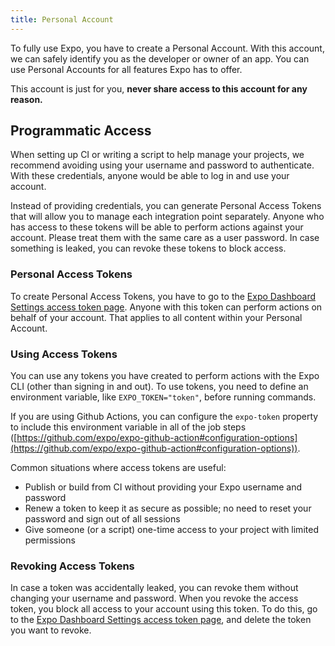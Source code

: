 ```yaml
---
title: Personal Account
---
```


To fully use Expo, you have to create a Personal Account. With this account, we can safely identify you as the developer or owner of an app. You can use Personal Accounts for all features Expo has to offer.

This account is just for you, **never share access to this account for any reason.**

## Programmatic Access

When setting up CI or writing a script to help manage your projects, we recommend avoiding using your username and password to authenticate. With these credentials, anyone would be able to log in and use your account.

Instead of providing credentials, you can generate Personal Access Tokens that will allow you to manage each integration point separately. Anyone who has access to these tokens will be able to perform actions against your account. Please treat them with the same care as a user password. In case something is leaked, you can revoke these tokens to block access.

### Personal Access Tokens

To create Personal Access Tokens, you have to go to the [Expo Dashboard Settings access token page](https://expo.io/dashboard/[account]/settings/access-tokens). Anyone with this token can perform actions on behalf of your account. That applies to all content within your Personal Account.

### Using Access Tokens

You can use any tokens you have created to perform actions with the Expo CLI (other than signing in and out). To use tokens, you need to define an environment variable, like `EXPO_TOKEN="token"`, before running commands.

If you are using Github Actions, you can configure the `expo-token` property to include this environment variable in all of the job steps ([https://github.com/expo/expo-github-action#configuration-options](https://github.com/expo/expo-github-action#configuration-options)).

Common situations where access tokens are useful:

- Publish or build from CI without providing your Expo username and password
- Renew a token to keep it as secure as possible; no need to reset your password and sign out of all sessions
- Give someone (or a script) one-time access to your project with limited permissions

### Revoking Access Tokens

In case a token was accidentally leaked, you can revoke them without changing your username and password. When you revoke the access token, you block all access to your account using this token. To do this, go to the [Expo Dashboard Settings access token page](https://expo.io/dashboard/[account]/settings/access-tokens), and delete the token you want to revoke.
